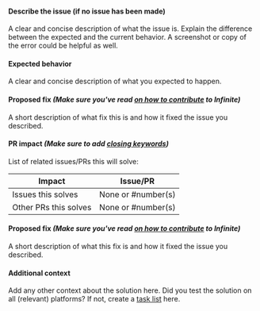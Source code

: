 #### Describe the issue (if no issue has been made)
A clear and concise description of what the issue is. Explain the difference between the expected and the current behavior.
A screenshot or copy of the error could be helpful as well.

#### Expected behavior
A clear and concise description of what you expected to happen.

#### Proposed fix _(Make sure you've read [on how to contribute](https://github.com/Yousazoe/Infinite/blob/master/.github/CONTRIBUTING.md) to Infinite)_
A short description of what fix this is and how it fixed the issue you described.

#### PR impact _(Make sure to add [closing keywords](https://help.github.com/en/articles/closing-issues-using-keywords))_
List of related issues/PRs this will solve:

 Impact                  | Issue/PR
------------------------ | ------
Issues this solves       | None or #number(s)
Other PRs this solves    | None or #number(s)

#### Proposed fix _(Make sure you've read [on how to contribute](https://github.com/Yousazoe/Infinite/blob/master/.github/CONTRIBUTING.md) to Infinite)_
A short description of what this fix is and how it fixed the issue you described.


#### Additional context
Add any other context about the solution here. Did you test the solution on all (relevant) platforms?
If not, create a [task list](https://help.github.com/en/articles/about-task-lists) here.